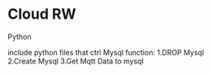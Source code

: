 # Cloud RW



Python 

include python files  that ctrl Mysql
function:
1.DROP Mysql   
2.Create Mysql
3.Get Mqtt Data to mysql 
